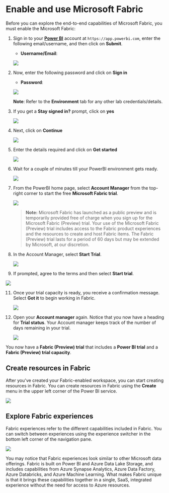 # Enable and use Microsoft Fabric

Before you can explore the end-to-end capabilities of Microsoft Fabric, you must enable the Microsoft Fabric:

1. Sign in to your **[Power BI](https://app.powerbi.com/)** account at `https://app.powerbi.com`, enter the following email/username, and then click on **Submit**.  

   * **Username/Email**:  <inject key="AzureAdUserEmail"></inject>

   ![](images/pbi-home-page.png)

3. Now, enter the following password and click on **Sign in**

   * **Password**:  <inject key="AzureAdUserPassword"></inject>
   
   ![](images/pbi-password.png)

   **Note**: Refer to the **Environment** tab for any other lab credentials/details.

4. If you get a **Stay signed in?** prompt, click on **yes**

   ![](images/pbi-prompt.png)

5. Next, click on **Continue**

   ![](images/pbi-continue.png)

6. Enter the details required and click on **Get started**

   ![](images/getstarted-pbi.png)

7. Wait for a couple of minutes till your PowerBI environment gets ready.

    ![](images/prepare-pbi.png)

8. From the PowerBI home page, select **Account Manager** from the top-right corner to start the free **Microsoft Fabric trial**.
    
    ![](images/pbi-accountmanager.png)
  
    >**Note:** Microsoft Fabric has launched as a public preview and is temporarily provided free of charge when you sign up for the Microsoft Fabric (Preview) trial. Your use of the Microsoft Fabric (Preview) trial includes access to the Fabric product experiences and the resources to create and host Fabric items. The Fabric (Preview) trial lasts for a period of 60 days but may be extended by Microsoft, at our discretion.
   
9. In the Account Manager, select **Start Trial**.

   ![](images/fabric-start-trial.png)
   
10. If prompted, agree to the terms and then select **Start trial**. 

   ![](images/start-trial-click.png)
   
11. Once your trial capacity is ready, you receive a confirmation message. Select **Got it** to begin working in Fabric.

    ![](images/gotit.png)
   
12. Open your **Account manager** again. Notice that you now have a heading for **Trial status**. Your Account manager keeps track of the number of days remaining in your trial.

    ![](images/trial-status.png)

   You now have a **Fabric (Preview) trial** that includes a **Power BI trial** and a **Fabric (Preview) trial capacity**.

## Create resources in Fabric
After you've created your Fabric-enabled workspace, you can start creating resources in Fabric. You can create resources in Fabric using the **Create** menu in the upper left corner of the Power BI service.

![](images/fabric-create.png)

## Explore Fabric experiences

Fabric experiences refer to the different capabilities included in Fabric. You can switch between experiences using the experience switcher in the bottom left corner of the navigation pane.

![](images/check-fabric-access.png)

You may notice that Fabric experiences look similar to other Microsoft data offerings. Fabric is built on Power BI and Azure Data Lake Storage, and includes capabilities from Azure Synapse Analytics, Azure Data Factory, Azure Databricks, and Azure Machine Learning. What makes Fabric unique is that it brings these capabilities together in a single, SaaS, integrated experience without the need for access to Azure resources.
